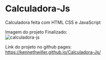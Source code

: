 # Calculadora-Js
 Calculadora feita com HTML CSS e JavaScript <br>
 
 Imagem do projeto Finalizado: <br>
 ![calculadora-js](https://user-images.githubusercontent.com/81170337/179297891-bf7e85ca-9068-415d-ae5a-3b54ee9836b7.png) <br>
 
 Link do projeto no github pages: <br>
 https://kennethwiller.github.io/Calculadora-Js/

